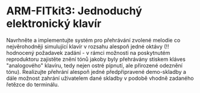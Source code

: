 # ARM-FITkit3: Jednoduchý elektronický klavír

Navrhněte a implementujte systém pro přehrávání zvolené melodie co nejvěrohodněji simulující klavír v rozsahu alespoň jedné oktávy (!! hodnocený požadavek zadání - v rámci možnosti na poskytnutém reproduktoru zajistěte znění tónů jakoby byly přehrávány stiskem kláves "analogového" klavíru, tedy nejen ostré pípnutí, ale přirozené odeznění tónu). Realizujte přehrání alespoň jedné předpřipravené demo-skladby a dále možnost zahrání uživatelem dané skladby v podobě vhodně zadaného řetězce do terminálu.
